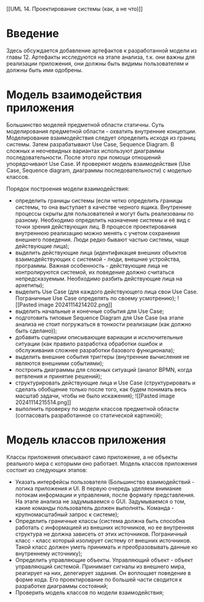 [[UML 14. Проектирование системы (как, а не что)]]
# Введение
Здесь обсуждается добавление артефактов к разработанной модели из главы 12. Артефакты исследуются на этапе анализа, т.к. они важны для реализации приложения, они должны быть видимы пользователям и должны быть ими одобрены.

# Модель взаимодействия приложения
Большинство моделей предметной области статичны. Суть моделирования предметной области - охватить внутренние концепции.
Моделирование взаимодействия следует определить исходя из границ системы. Затем разрабатывают Use Case, Sequence Diagram. В сложных и неочевидных вариантах используют диаграммы последовательности.
После этого при помощи отношений упорядочивают Use Case. И проверяют модель взаимодействия (Use Case, Sequence diagram, диаграммы последовательности) с моделью классов.

Порядок построения модели взаимодействия:
- определить границы системы (если четко определить границы системы, то она выступает в качестве черного ящика. Внутренние процессы скрыты для пользователей и могут быть реализованы по разному. Необходимо определить назначение системы и её вид с точки зрения действующих лиц. В процессе проектирования внутреннюю реализацию можно менять с учетом сохранения внешнего поведения. Люди редко бывают частью системы, чаще действующие лица);
- выделить действующие лица (идентификация внешних объектов взаимодействующих с системой - люди, внешние устройства, программы. Важная особенность - действующие лица не контролируются системой, их поведение должно считаться непредсказуемым. Необходимо разбить действующие лица на архетипы);
- выделить Use Case (для каждого действующего лица свои Use Case. Пограничные Use Case определять по своему усмотрению);
![[Pasted image 20241114214202.png]]
- выделить начальные и конечные события для Use Case;
- подготовить типовые Sequence Diagram для Use Case (на этапе анализа не стоит погружаться в тонкости реализации (как должно быть сделано));
- добавить сценарии описывающие вариации и исключительные ситуации (как правило разработка обработки ошибок и обслуживания сложнее разработки базового функционала);
- выделить внешние события триггеры (внутренние вычисления не являются внешними событиями);
- построить диаграммы для сложных ситуаций (аналог BPMN, когда ветвления и принятие решений);
- структурировать действующие лица и Use Case (структурировать и сделать обобщение только после того, как будем понимать весь масштаб задачи, чтобы не было искажения);
![[Pasted image 20241114215514.png]]
- выполнить проверку по модели классов предметной области (согласовать разработанное со статической картиной);

# Модель классов приложения
Классы приложения описывают само приложение, а не объекты реального мира с которыми оно работает. 
Модель классов приложения состоит из следующих этапов:
- Указать интерфейсы пользователя (Большинство взаимодействий - логика приложения и UI. В первую очередь уделяем внимание потокам информации и управления, после формату представления. На этапе анализа не задумываемся о GUI. Задумываемся о том, какие команды пользователь должен выполнять. Команда - крупномасштабный запрос к системе);
- Определить граничные классы (система должна быть способна работать с информацией из внешних источников, но ее внутренняя структура не должна зависеть от этих источников. 
Пограничный класс - класс который изолирует систему от внешних источников. Такой класс должен уметь принимать и преобразовывать данные ко внутреннему источнику);
- Определить управляющие объекты. Управляющий объект - объект управляющий системой. Принимает сигналы из внешнего мира, реагирует на них, делегирует задания. Он воплощает поведение в форме кода. Его проектирование по большей части сводится к разработке диаграммы состояний;
- Проверить модель классов по модели взаимодействия;
